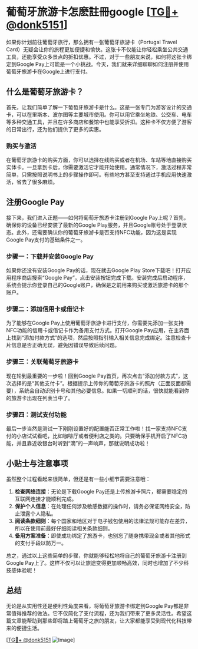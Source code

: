 # 葡萄牙旅游卡怎麽註冊google [[TG💪+ @donk5151](https://t.me/s/donk5151)]

如果你计划前往葡萄牙旅行，那么拥有一张葡萄牙旅游卡（Portugal Travel Card）无疑会让你的旅程更加便捷和愉快。这张卡不仅能让你轻松乘坐公共交通工具，还能享受众多景点的折扣优惠。不过，对于一些朋友来说，如何将这张卡绑定到Google Pay上可能是一个小挑战。今天，我们就来详细聊聊如何注册并使用葡萄牙旅游卡在Google上进行支付。

## 什么是葡萄牙旅游卡？

首先，让我们简单了解一下葡萄牙旅游卡是什么。这是一张专门为游客设计的交通卡，可以在里斯本、波尔图等主要城市使用。你可以用它乘坐地铁、公交车、电车等多种交通工具，并且在许多商店和餐馆中也能享受折扣。这种卡不仅方便了游客的日常出行，还为他们提供了更多的实惠。

### 购买与激活

在葡萄牙旅游卡的购买方面，你可以选择在线购买或者在机场、车站等地直接购买实体卡。一旦拿到卡后，你需要激活它才能开始使用。通常情况下，激活过程非常简单，只需按照说明书上的步骤操作即可。有些地方甚至支持通过手机应用快速激活，省去了很多麻烦。

## 注册Google Pay

接下来，我们进入正题——如何将葡萄牙旅游卡注册到Google Pay上呢？首先，确保你的设备已经安装了最新的Google Play服务，并且Google账号处于登录状态。此外，还需要确认你的葡萄牙旅游卡是否支持NFC功能，因为这是实现Google Pay支付的基础条件之一。

### 步骤一：下载并安装Google Pay

如果你还没有安装Google Pay的话，现在就去Google Play Store下载吧！打开应用程序商店搜索“Google Pay”，点击安装按钮完成下载。安装完成后启动程序，系统会提示你登录自己的Google账户，确保是之前用来购买或激活旅游卡的那个账户。

### 步骤二：添加信用卡或借记卡

为了能够在Google Pay上使用葡萄牙旅游卡进行支付，你需要先添加一张支持NFC功能的信用卡或借记卡作为备用支付方式。打开Google Pay应用，在主界面上找到“添加付款方式”的选项，然后按照指引输入相关信息完成绑定。注意检查卡片信息是否正确无误，避免因错误导致后续问题。

### 步骤三：关联葡萄牙旅游卡

现在轮到最重要的一步啦！回到Google Pay首页，再次点击“添加付款方式”，这次选择的是“其他支付卡”。根据提示上传你的葡萄牙旅游卡的照片（正面反面都需要），系统会自动识别卡号和其他必要信息。如果一切顺利的话，很快就能看到你的旅游卡出现在列表当中了。

### 步骤四：测试支付功能

最后一步当然是测试一下刚刚设置好的配置能否正常工作啦！找一家支持NFC支付的小店试试看吧，比如咖啡厅或者便利店之类的。只要确保手机开启了NFC功能，并且靠近收银台时听到“滴”的一声响声，那就说明成功啦！

## 小贴士与注意事项

虽然整个过程看起来很简单，但还是有一些小细节需要注意哦：

1. **检查网络连接**：无论是下载Google Pay还是上传旅游卡照片，都需要稳定的互联网连接才能顺利完成。
2. **保护个人信息**：在处理任何涉及敏感数据的操作时，请务必保证网络安全，防止泄露个人隐私。
3. **阅读条款细则**：每个国家和地区对于电子钱包使用的法律法规可能存在差异，所以在使用前最好仔细阅读相关条款细则。
4. **备用方案准备**：即使成功绑定了旅游卡，也别忘了随身携带现金或者其他形式的支付手段以防万一。

总之，通过以上这些简单的步骤，你就能够轻松地将自己的葡萄牙旅游卡注册到Google Pay上了。这样不仅可以让旅途变得更加顺畅高效，同时也增加了不少科技感体验呢！

## 总结

无论是从实用性还是便利性角度来看，将葡萄牙旅游卡绑定到Google Pay都是非常值得推荐的做法。它不仅简化了支付流程，还为我们带来了更多灵活性。希望这篇文章能帮助到那些即将踏上葡萄牙之旅的朋友，让大家都能享受到现代化科技带来的便捷生活。

[[TG💪+ @donk5151](https://t.me/s/donk5151) ![Image](https://i.postimg.cc/rwNCRYN7/Snipaste-2025-04-30-17-27-05.png)]